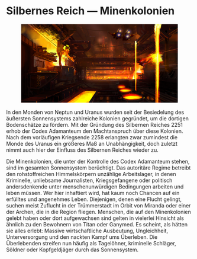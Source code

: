 # Silbernes Reich — Minenkolonien

<figure><img src="/books/basic-rules/appendix-character-origin/codex-moons/codex-moons.png" alt="Minenkolonie auf dem Neptunmond Proteus"><figcaption></figcaption></figure>

In den Monden von Neptun und Uranus wurden seit der Besiedelung des äußersten Sonnensystems zahlreiche Kolonien gegründet, um die dortigen Bodenschätze zu fördern. Mit der Gründung des Silbernen Reiches 2251 erhob der Codex Adamanteum den Machtanspruch über diese Kolonien. Nach dem vorläufigen Kriegsende 2258 erlangten zwar zumindest die Monde des Uranus ein größeres Maß an Unabhängigkeit, doch zuletzt nimmt auch hier der Einfluss des Silbernen Reiches wieder zu.

Die Minenkolonien, die unter der Kontrolle des Codex Adamanteum stehen, sind im gesamten Sonnensystem berüchtigt. Das autoritäre Regime betreibt den rohstoffreichen Himmelskörpern unzählige Arbeitslager, in denen Kriminelle, unliebsame Journalisten, Kriegsgefangene oder politisch andersdenkende unter menschenunwürdigen Bedingungen arbeiten und leben müssen. Wer hier inhaftiert wird, hat kaum noch Chancen auf ein erfülltes und angenehmes Leben. Diejenigen, denen eine Flucht gelingt, suchen meist Zuflucht in der Trümmerstadt im Orbit von Miranda oder einer der Archen, die in die Region fliegen.
Menschen, die auf den Minenkolonien gelebt haben oder dort aufgewachsen sind gelten in vielerlei Hinsicht als ähnlich zu den Bewohnern von Titan oder Ganymed. Es scheint, als hätten sie alles erlebt: Massive wirtschaftliche Ausbeutung, Ungleichheit, Unterversorgung und den nackten Kampf ums Überleben. Die Überlebenden streifen nun häufig als Tagelöhner, kriminelle Schläger, Söldner oder Kopfgeldjäger durch das Sonnensystem.
